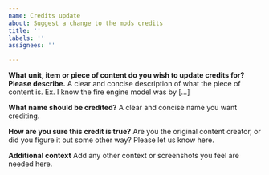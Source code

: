 ```yaml
---
name: Credits update
about: Suggest a change to the mods credits
title: ''
labels: ''
assignees: ''

---
```


**What unit, item or piece of content do you wish to update credits for? Please describe.**
A clear and concise description of what the piece of content is. Ex. I know the fire engine model was by [...]

**What name should be credited?**
A clear and concise name you want crediting.

**How are you sure this credit is true?**
Are you the original content creator, or did you figure it out some other way? Please let us know here.

**Additional context**
Add any other context or screenshots you feel are needed here.
